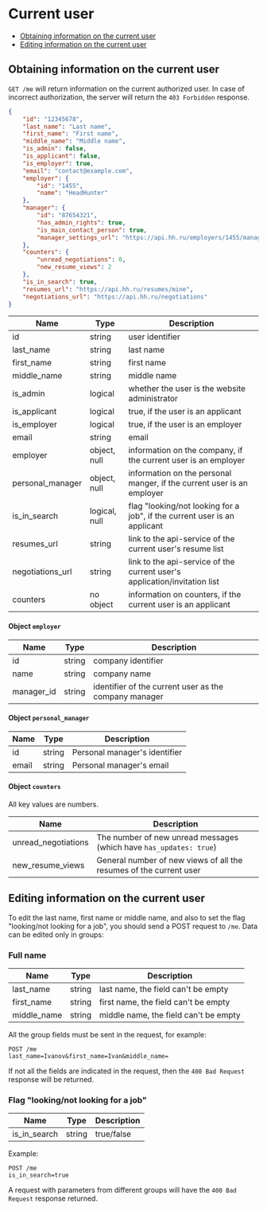# Current user

* [Obtaining information on the current user](#info)
* [Editing information on the current user](#edit)


<a name="info"></a>
## Obtaining information on the current user

`GET /me` will return information on the current authorized user. In case of
incorrect authorization, the server will return the `403 Forbidden` response.

```json
{
    "id": "12345678",
    "last_name": "Last name",
    "first_name": "First name",
    "middle_name": "Middle name",
    "is_admin": false,
    "is_applicant": false,
    "is_employer": true,
    "email": "contact@example.com",
    "employer": {
        "id": "1455",
        "name": "HeadHunter"
    },
    "manager": {
        "id": "87654321",
        "has_admin_rights": true,
        "is_main_contact_person": true,
        "manager_settings_url": "https://api.hh.ru/employers/1455/managers/87654321/settings"
    },
    "counters": {
        "unread_negotiations": 0,
        "new_resume_views": 2
    },
    "is_in_search": true,
    "resumes_url": "https://api.hh.ru/resumes/mine",
    "negotiations_url": "https://api.hh.ru/negotiations"
}
```


| Name              | Type          | Description |
|-------------------|---------------|--------------|
| id                | string        | user identifier |
| last_name         | string        | last name |
| first_name        | string        | first name |
| middle_name       | string        | middle name |
| is_admin          | logical       | whether the user is the website administrator |
| is_applicant      | logical       | true, if the user is an applicant |
| is_employer       | logical       | true, if the user is an employer |
| email             | string        | email |
| employer          | object, null  | information on the company, if the current user is an employer |
| personal_manager  | object, null  | information on the personal manger, if the current user is an employer |
| is_in_search      | logical, null | flag "looking/not looking for a job", if the current user is an applicant |
| resumes_url       | string        | link to the api-service of the current user's resume list |
| negotiations_url  | string        | link to the api-service of the current user's application/invitation list |
| counters          | no object     | information on counters, if the current user is an applicant |


#### Object `employer`

| Name        | Type   | Description |
|-------------|--------|-------------|
| id          | string | company identifier |
| name        | string | company name |
| manager_id  | string | identifier of the current user as the company manager |


#### Object `personal_manager`

| Name  | Type   | Description |
|-------|--------|-------------------------------|
| id    | string | Personal manager's identifier |
| email | string | Personal manager's email |


#### Object `counters`

All key values are numbers.

| Name                 | Description |
|----------------------|-------------|
| unread_negotiations | The number of new unread messages (which have `has_updates: true`) |
| new_resume_views    | General number of new views of all the resumes of the current user |


<a name="edit"></a>
## Editing information on the current user

To edit the last name, first name or middle name, and also to set
the flag "looking/not looking for a job", you should send a POST request to
`/me`. Data can be edited only in groups:


### Full name

| Name         | Type   | Description                           |
|--------------|--------|---------------------------------------|
| last_name    | string | last name, the field can't be empty   |
| first_name   | string | first name, the field can't be empty  |
| middle_name  | string | middle name, the field can't be empty |

All the group fields must be sent in the request, for example:

```
POST /me
last_name=Ivanov&first_name=Ivan&middle_name=
```

If not all the fields are indicated in the request, then the `400 Bad Request`
response will be returned.


### Flag "looking/not looking for a job"

| Name           | Type   | Description |
|----------------|--------|-------------|
| is_in_search   | string | true/false  |

Example:

```
POST /me
is_in_search=true
```

A request with parameters from different groups will have the `400 Bad Request`
response returned.
